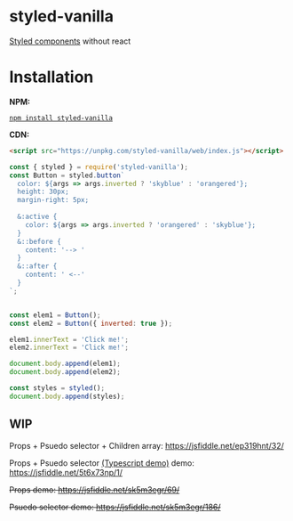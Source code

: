 # styled-vanilla
[Styled components](https://www.styled-components.com/) without react

# Installation

__NPM:__

[`npm install styled-vanilla`](https://www.npmjs.com/package/styled-vanilla)

__CDN:__

```html
<script src="https://unpkg.com/styled-vanilla/web/index.js"></script>
```

```js
const { styled } = require('styled-vanilla');
const Button = styled.button`
  color: ${args => args.inverted ? 'skyblue' : 'orangered'};
  height: 30px;
  margin-right: 5px;
  
  &:active {
    color: ${args => args.inverted ? 'orangered' : 'skyblue'};
  }
  &::before {
    content: '--> '
  }
  &::after {
    content: ' <--'
  }
`;


const elem1 = Button();
const elem2 = Button({ inverted: true });

elem1.innerText = 'Click me!';
elem2.innerText = 'Click me!';

document.body.append(elem1);
document.body.append(elem2);

const styles = styled();
document.body.append(styles);
```


## WIP

Props + Psuedo selector + Children array: https://jsfiddle.net/ep319hnt/32/

Props + Psuedo selector [(Typescript demo)][1] demo: https://jsfiddle.net/5t6x73np/1/

~~Props demo: https://jsfiddle.net/sk5m3egr/69/~~

~~Psuedo selector demo: https://jsfiddle.net/sk5m3egr/186/~~


[1]: https://www.typescriptlang.org/play/#src=const%20hashString%20%3D%20str%20%3D%3E%20%7B%0D%0A%20%20let%20p1%20%3D%202654435761%2C%20p2%20%3D%201597334677%2C%20h1%20%3D%200xdeadbeef%20%7C%200%2C%20h2%20%3D%200x41c6ce57%20%7C%200%3B%0D%0A%20%20for%20(let%20i%20%3D%200%2C%20ch%3B%20i%20%3C%20str.length%3B%20i%2B%2B)%20%7B%0D%0A%20%20%09ch%20%3D%20str.charCodeAt(i)%2C%20h1%20%3D%20Math.imul(h1%20%2B%20ch%2C%20p1)%2C%20h2%20%3D%20Math.imul(h2%20%2B%20ch%2C%20p2)%3B%0D%0A%20%20%7D%0D%0A%20%20h1%20%3D%20Math.imul(h1%20%5E%20h1%20%3E%3E%3E%2016%2C%20p2)%2C%20h2%20%3D%20Math.imul(h2%20%5E%20h2%20%3E%3E%3E%2015%2C%20p1)%3B%0D%0A%20%20return%20(h2%20%26%202097151)%20*%204294967296%20%2B%20h1%3B%0D%0A%7D%3B%0D%0A%0D%0Atype%20styledElementConstructor%3CG%3E%20%3D%20%3CT%20extends%20object%3E(consts%3A%20TemplateStringsArray%2C%20...vars%3A%20(((args%3A%20Partial%3CT%3E)%20%3D%3E%20(string%20%7C%20number))%20%7C%20string%20%7C%20number)%5B%5D)%20%3D%3E%20(props%3F%3A%20Partial%3CT%3E)%20%3D%3E%20G%3B%0D%0Ainterface%20IStyled%20%7B%0D%0A%20%20()%3A%20HTMLStyleElement%3B%0D%0A%20%20button%3A%20styledElementConstructor%3CHTMLButtonElement%3E%3B%0D%0A%20%20%5Btag%3A%20string%5D%3A%20styledElementConstructor%3CHTMLElement%3E%3B%0D%0A%7D%0D%0Aconst%20styled%3A%20IStyled%20%3D%20(()%20%3D%3E%20%7B%0D%0A%20%20%2F%2F%20Init%20function%0D%0A%20%20const%20usedClassNames%20%3D%20%5B%5D%3B%0D%0A%20%20const%20styleEl%20%3D%20document.createElement('style')%3B%0D%0A%20%20%0D%0A%09return%20new%20Proxy(()%20%3D%3E%20%7B%0D%0A%20%20%09%2F%2F%20Returns%20reference%20to%20style%20element%0D%0A%20%20%20%20return%20styleEl%3B%0D%0A%20%20%7D%2C%20%7B%0D%0A%20%20%20get%3A%20(_%2C%20tag%3A%20string)%20%3D%3E%20(consts%2C%20...vars)%20%3D%3E%20(props%20%3D%20%7B%7D)%20%3D%3E%20%7B%0D%0A%20%20%20%20%20%20const%20el%20%3D%20document.createElement(tag)%3B%0D%0A%20%20%20%20%20%20let%20constOffset%20%3D%200%2C%20varOffset%20%3D%200%3B%0D%0A%20%20%20%20%20%20let%20rawStyle%20%3D%20''%3B%0D%0A%20%20%20%20%20%20for%20(let%20i%20%3D%200%3B%20i%20%3C%20consts.length%20%2B%20vars.length%3B%20i%2B%2B)%20%7B%0D%0A%20%20%20%20%20%20%20%20if%20(i%20%25%202%20%3D%3D%3D%200)%20%7B%0D%0A%20%20%20%20%20%20%20%20%20%20rawStyle%20%2B%3D%20consts%5BconstOffset%2B%2B%5D%3B%0D%0A%20%20%20%20%20%20%20%20%7D%20else%20%7B%0D%0A%20%20%20%20%20%20%20%20%20%20const%20tmp%20%3D%20vars%5BvarOffset%2B%2B%5D%3B%0D%0A%20%20%20%20%20%20%20%20%20%20if%20(typeof%20tmp%20%3D%3D%3D%20'function')%20%7B%0D%0A%20%20%20%20%20%20%20%20%20%20%20%20rawStyle%20%2B%3D%20tmp(props)%3B%0D%0A%20%20%20%20%20%20%20%20%20%20%7D%20else%20%7B%0D%0A%20%20%20%20%20%20%20%20%20%20%20%20rawStyle%20%2B%3D%20tmp%3B%0D%0A%20%20%20%20%20%20%20%20%20%20%7D%0D%0A%20%20%20%20%20%20%20%20%7D%0D%0A%20%20%20%20%20%20%7D%0D%0A%20%20%20%20%20%20const%20className%20%3D%20%60C_%24%7BhashString(rawStyle)%7D%60%3B%0D%0A%20%20%20%20%20%20el.className%20%3D%20className%3B%0D%0A%20%20%20%20%20%20if%20(usedClassNames.indexOf(className)%20%3D%3D%3D%20-1)%20%7B%0D%0A%20%20%20%20%20%20%09%2F%2F%20Calculate%20styles%0D%0A%20%20%20%20%20%20%09const%20regex%20%3D%20%2F%26(.%2B%3F)%7B(.*%3F)%7D%2Fgs%3B%20%2F%2F%20Extracts%20psudo-selectors%2C%20ex%3B%20%26%3Aactive%20%7B%20color%3A%20blue%3B%20%7D%0D%0A%20%20%20%20%20%20%20%20const%20styleGroups%20%3D%20%5B%0D%0A%20%20%20%20%20%20%20%20%20%20%7B%20selector%3A%20className%2C%20body%3A%20rawStyle.replace(regex%2C%20'')%20%7D%0D%0A%20%20%20%20%20%20%20%20%5D%3B%0D%0A%20%20%20%20%20%20%20%20let%20match%20%3D%20regex.exec(rawStyle)%3B%0D%0A%20%20%20%20%20%20%20%20while%20(match%20!%3D%20null)%20%7B%0D%0A%20%20%20%20%20%20%20%20%20%20styleGroups.push(%7B%0D%0A%20%20%20%20%20%20%20%20%20%20%20%20selector%3A%20%60%24%7BclassName%7D%24%7Bmatch%5B1%5D%7D%60%2C%0D%0A%20%20%20%20%20%20%20%20%20%20%20%20body%3A%20match%5B2%5D%0D%0A%20%20%20%20%20%20%20%20%20%20%7D)%3B%0D%0A%20%20%20%20%20%20%20%20%20%20match%20%3D%20regex.exec(rawStyle)%3B%0D%0A%20%20%20%20%20%20%20%20%7D%0D%0A%20%20%20%20%20%20%20%20const%20style%20%3D%20styleGroups.map(group%20%3D%3E%20%60%0D%0A%20%20%20%20%20%20%20%20%20%20.%24%7Bgroup.selector%7D%20%7B%0D%0A%20%20%20%20%20%20%20%20%20%20%20%20%24%7B%20group.body%20%7D%0D%0A%20%20%20%20%20%20%20%20%20%20%7D%0D%0A%20%20%20%20%20%20%20%20%60).join('')%3B%0D%0A%20%20%20%20%20%20%20%20styleEl.appendChild(document.createTextNode(style))%3B%0D%0A%20%20%20%20%20%20%20%20usedClassNames.push(className)%3B%0D%0A%20%20%20%20%20%20%7D%0D%0A%20%20%20%20%20%20return%20el%3B%0D%0A%20%20%20%7D%0D%0A%09%7D)%0D%0A%7D)()%20as%20IStyled%3B%0D%0A%0D%0Aconst%20height%20%3D%2030%3B%0D%0Aconst%20myBtn%20%3D%20styled.button%3C%7B%20inverted%3A%20boolean%20%7D%3E%60%0D%0A%09color%3A%20%24%7Bargs%20%3D%3E%20args.inverted%20%3F%20'skyblue'%20%3A%20'orangered'%7D%3B%0D%0A%20%20height%3A%20%24%7Bheight%7Dpx%3B%0D%0A%20%20margin-right%3A%205px%3B%0D%0A%20%20%0D%0A%20%20%26%3Aactive%20%7B%0D%0A%20%20%09color%3A%20%24%7Bargs%20%3D%3E%20args.inverted%20%3F%20'orangered'%20%3A%20'skyblue'%7D%3B%0D%0A%20%20%7D%0D%0A%20%20%26%3A%3Abefore%20%7B%0D%0A%20%20%09content%3A%20'--%3E%20'%0D%0A%20%20%7D%0D%0A%20%20%26%3A%3Aafter%20%7B%0D%0A%20%20%09content%3A%20'%20%3C--'%0D%0A%20%20%7D%0D%0A%60%3B%0D%0A%0D%0Aconst%20elem1%20%3D%20myBtn()%3B%0D%0Aconst%20elem2%20%3D%20myBtn(%7B%20inverted%3A%20true%20%7D)%3B%0D%0A%0D%0Aelem1.innerText%20%3D%20'Click%20me!'%3B%0D%0Aelem2.innerText%20%3D%20'Click%20me!'%3B%0D%0A%0D%0Adocument.body.append(elem1)%3B%0D%0Adocument.body.append(elem2)%3B%0D%0A%0D%0Aconst%20styles%20%3D%20styled()%3B%0D%0Adocument.body.append(styles)%3B
